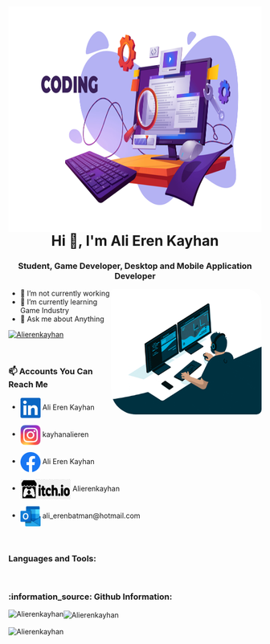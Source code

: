 <p><img align="left" src="image1.png" alt="Alierenkayhan" width ="1100" height = "450" /></p>
 

<h1 align = "center" >Hi 👋, I'm Ali Eren Kayhan </h1>
<h3 align = "center" > Student, Game Developer, Desktop and Mobile Application Developer </h3>

<p><img align="right" src="gip.gif" alt="Alierenkayhan" width ="300" height = "250" style="border-radius: 5px 30px 10px 50px" /></p>

- 🔭 I’m not currently working   
- 🌱 I’m currently learning Game Industry
- 💬 Ask me about Anything
<p> </p>

<p align="left"> 
  <a href="https://github.com/ryo-ma/github-profile-trophy">
  <img src="https://github-profile-trophy.vercel.app/?username=Alierenkayhan" alt="Alierenkayhan" width ="510" height = "200" /></a> 
</p>


<br>
<h3 align = "left">📫 Accounts You Can Reach Me</h3>

<ul align="left">
  <li><img align="center" src="linkedin.png"  height="40" width="40" />  Ali Eren Kayhan</li>
  <p></p>
  <li><img align="center" src="instagram.png"  height="40" width="40" />  kayhanalieren</li>
  <p></p>
  <li><img align="center" src="facebook.png"  height="40" width="40" />  Ali Eren Kayhan</li>
  <p></p>
  <li><img align="center" src="Itch.io_logo.png"  height="40" width="100" />  Alierenkayhan</li>
  <p></p>
  <li><img align="center" src="outlook.png"  height="40" width="40" />  ali_erenbatman@hotmail.com</li>
</ul>


<br>
  
 
<h3 align="left">Languages and Tools:</h3>

<br>

<h3 align="left">:information_source:	Github Information:</h3> 
<p><img align="left" src="https://github-readme-stats.vercel.app/api/top-langs?username=Alierenkayhan&show_icons=true&locale=en&layout=compact" alt="Alierenkayhan" /></p>
<p><img align="center" src="https://github-readme-stats.vercel.app/api?username=Alierenkayhan&show_icons=true&locale=en" alt="Alierenkayhan" /></p>
<p ><img align="center" src="https://github-readme-streak-stats.herokuapp.com/?user=Alierenkayhan&" alt="Alierenkayhan"  /></p>


